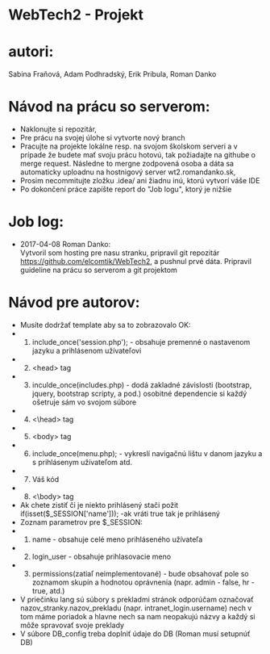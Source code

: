 # WebTech2 - Projekt

autori:
=======
Sabina Fraňová, Adam Podhradský, Erik Pribula, Roman Danko

Návod na prácu so serverom:
===========================
* Naklonujte si repozitár,
* Pre prácu na svojej úlohe si vytvorte nový branch
* Pracujte na projekte lokálne resp. na svojom školskom serveri a v prípade že budete mať svoju prácu hotovú, tak požiadajte na githube o merge request. Následne to mergne zodpovená osoba a dáta sa automaticky uploadnu na hostnigový server wt2.romandanko.sk,
* Prosim necommitujte zložku .idea/ ani žiadnu inú, ktorú vytvorí váše IDE
* Po dokončení práce zapíšte report do "Job logu", ktorý je nižšie

Job log:
========
* 2017-04-08 Roman Danko:<br>
Vytvoril som hosting pre nasu stranku, pripravil git repozitár https://github.com/elcomtik/WebTech2, a pushnul prvé dáta. Pripravil guideline na prácu so serverom a git projektom<br>


Návod pre autorov:
==================
* Musíte dodržať template aby sa to zobrazovalo OK:
* 1. include_once('session.php'); - obsahuje premenné o nastavenom jazyku a prihlásenom užívateľovi
* 2. \<head> tag 
* 3. inculde_once(includes.php) - dodá zakladné závislosti (bootstrap, jquery, bootstrap scripty, a pod.) osobitné dependencie si každý ošetruje sám vo svojom súbore
* 4. \<\head> tag
* 5. \<body> tag
* 6. include_once(menu.php); - vykreslí navigačnú lištu v danom jazyku a s prihlásenym užívateľom atd.
* 7. Váš kód
* 8. \<\body> tag
* Ak chete zistiť či je niekto prihlásený stači požit if(isset($_SESSION['name'])); -ak vráti true tak je prihlásený 
* Zoznam parametrov pre $_SESSION:
* 1. name - obsahuje celé meno prihláseného užívateľa
* 2. login_user - obsahuje prihlasovacie meno
* 3. permissions(zatiaľ neimplementované) - bude obsahovať pole so zoznamom skupín a hodnotou oprávnenia (napr. admin - false, hr - true, atd.)
* V priečinku lang sú súbory s prekladmi stránok odporúčam označovať nazov_stranky.nazov_prekladu (napr. intranet_login.username) nech v tom máme poriadok a hlavne nech sa nam neopakujú názvy a každý si môže spravovať svoje preklady
* V súbore DB_config treba doplniť údaje do DB (Roman musí setupnúť DB)

